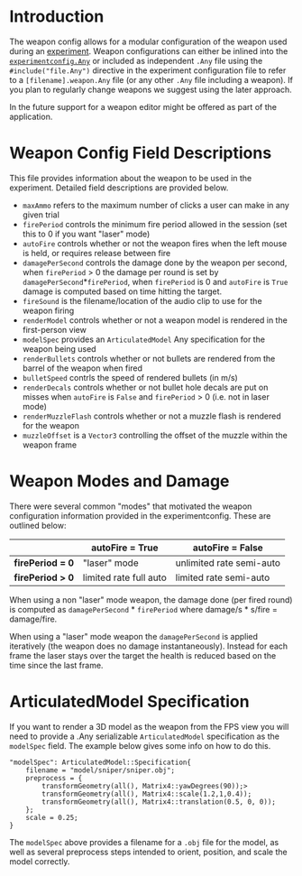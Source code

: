 # Introduction
The weapon config allows for a modular configuration of the weapon used during an [experiment](../experimentConfigReadme.md). Weapon configurations can either be inlined into the [`experimentconfig.Any`](../SAMPLEexperimentconfig.Any#L16) or included as independent `.Any` file using the `#include("file.Any")` directive in the experiment configuration file to refer to a `[filename].weapon.Any` file (or any other `.Any` file including a weapon). If you plan to regularly change weapons we suggest using the later approach.

In the future support for a weapon editor might be offered as part of the application.

# Weapon Config Field Descriptions

This file provides information about the weapon to be used in the experiment. Detailed field descriptions are provided below.

* `maxAmmo` refers to the maximum number of clicks a user can make in any given trial
* `firePeriod` controls the minimum fire period allowed in the session (set this to 0 if you want "laser" mode)
* `autoFire` controls whether or not the weapon fires when the left mouse is held, or requires release between fire
* `damagePerSecond` controls the damage done by the weapon per second, when `firePeriod` > 0 the damage per round is set by `damagePerSecond`*`firePeriod`, when `firePeriod` is 0 and `autoFire` is `True` damage is computed based on time hitting the target.
* `fireSound` is the filename/location of the audio clip to use for the weapon firing
* `renderModel` controls whether or not a weapon model is rendered in the first-person view
* `modelSpec` provides an `ArticulatedModel` Any specification for the weapon being used
* `renderBullets` controls whether or not bullets are rendered from the barrel of the weapon when fired
* `bulletSpeed` contrls the speed of rendered bullets (in m/s)
* `renderDecals` controls whether or not bullet hole decals are put on misses when `autoFire` is `False` and `firePeriod` > 0 (i.e. not in laser mode)
* `renderMuzzleFlash` controls whether or not a muzzle flash is rendered for the weapon
* `muzzleOffset` is a `Vector3` controlling the offset of the muzzle within the weapon frame
 
# Weapon Modes and Damage
There were several common "modes" that motivated the weapon configuration information provided in the experimentconfig. These are outlined below:

|  | autoFire = True | autoFire = False |
|-----------------|------------------------|--------------------------|
| **firePeriod = 0** | "laser" mode | unlimited rate semi-auto |
| **firePeriod > 0** | limited rate full auto | limited rate semi-auto |

When using a non "laser" mode weapon, the damage done (per fired round) is computed as `damagePerSecond` * `firePeriod` where damage/s * s/fire = damage/fire.

When using a "laser" mode weapon the `damagePerSecond` is applied iteratively (the weapon does no damage instantaneously). Instead for each frame the laser stays over the target the health is reduced based on the time since the last frame.

# ArticulatedModel Specification
If you want to render a 3D model as the weapon from the FPS view you will need to provide a .Any serializable `ArticulatedModel` specification as the `modelSpec` field. The example below gives some info on how to do this.

    "modelSpec": ArticulatedModel::Specification{
        filename = "model/sniper/sniper.obj";
        preprocess = {
            transformGeometry(all(), Matrix4::yawDegrees(90));>
            transformGeometry(all(), Matrix4::scale(1.2,1,0.4));
            transformGeometry(all(), Matrix4::translation(0.5, 0, 0));
        };
        scale = 0.25;
    }

The `modelSpec` above provides a filename for a `.obj` file for the model, as well as several preprocess steps intended to orient, position, and scale the model correctly.